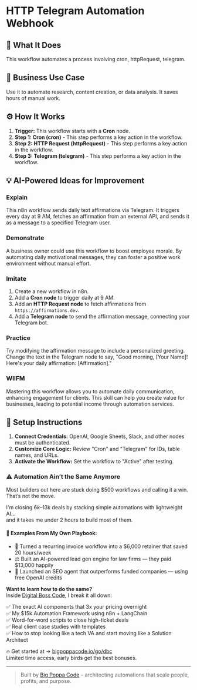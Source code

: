 # HTTP Telegram Automation Webhook

## 🚀 What It Does
This workflow automates a process involving cron, httpRequest, telegram.

## 💼 Business Use Case
Use it to automate research, content creation, or data analysis. It saves hours of manual work.

## ⚙️ How It Works
1.  **Trigger:** This workflow starts with a **Cron** node.
2. **Step 1: Cron (cron)** - This step performs a key action in the workflow.
3. **Step 2: HTTP Request (httpRequest)** - This step performs a key action in the workflow.
4. **Step 3: Telegram (telegram)** - This step performs a key action in the workflow.

## 💡 AI-Powered Ideas for Improvement
### Explain
This n8n workflow sends daily text affirmations via Telegram. It triggers every day at 9 AM, fetches an affirmation from an external API, and sends it as a message to a specified Telegram user.

### Demonstrate
A business owner could use this workflow to boost employee morale. By automating daily motivational messages, they can foster a positive work environment without manual effort.

### Imitate
1. Create a new workflow in n8n.
2. Add a **Cron node** to trigger daily at 9 AM.
3. Add an **HTTP Request node** to fetch affirmations from `https://affirmations.dev`.
4. Add a **Telegram node** to send the affirmation message, connecting your Telegram bot.

### Practice
Try modifying the affirmation message to include a personalized greeting. Change the text in the Telegram node to say, "Good morning, [Your Name]! Here's your daily affirmation: [Affirmation]."

### WIIFM
Mastering this workflow allows you to automate daily communication, enhancing engagement for clients. This skill can help you create value for businesses, leading to potential income through automation services.

## 🔧 Setup Instructions
1. **Connect Credentials:** OpenAI, Google Sheets, Slack, and other nodes must be authenticated.
2. **Customize Core Logic:** Review "Cron" and "Telegram" for IDs, table names, and URLs.
3. **Activate the Workflow:** Set the workflow to "Active" after testing.

### ⚠️ Automation Ain’t the Same Anymore

Most builders out here are stuck doing $500 workflows and calling it a win.  
That’s not the move.  

I'm closing $6k–$13k deals by stacking simple automations with lightweight AI...  
and it takes me under 2 hours to build most of them.

#### 🧠 Examples From My Own Playbook:
- 🔁 Turned a recurring invoice workflow into a $6,000 retainer that saved 20 hours/week  
- ⚖️ Built an AI-powered lead gen engine for law firms — they paid $13,000 happily  
- 🚀 Launched an SEO agent that outperforms funded companies — using free OpenAI credits  

**Want to learn how to do the same?**  
Inside [Digital Boss Code](https://bigpoppacode.io/go/dbc), I break it all down:

✅ The exact AI components that 3x your pricing overnight  
✅ My $15k Automation Framework using n8n + LangChain  
✅ Word-for-word scripts to close high-ticket deals  
✅ Real client case studies with templates  
✅ How to stop looking like a tech VA and start moving like a Solution Architect  

🔥 Get started at → [bigpoppacode.io/go/dbc](https://bigpoppacode.io/go/dbc)  
Limited time access, early birds get the best bonuses.

---
> Built by [Big Poppa Code](https://bigpoppacode.io) – architecting automations that scale people, profits, and purpose.
